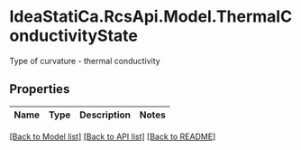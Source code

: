# IdeaStatiCa.RcsApi.Model.ThermalConductivityState
Type of curvature - thermal conductivity

## Properties

Name | Type | Description | Notes
------------ | ------------- | ------------- | -------------

[[Back to Model list]](../README.md#documentation-for-models) [[Back to API list]](../README.md#documentation-for-api-endpoints) [[Back to README]](../README.md)

